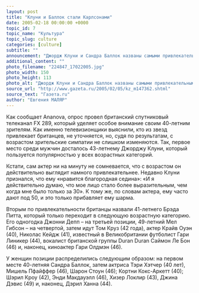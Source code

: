 ```yaml
---
layout: post
title: "Клуни и Баллок стали Карлсонами"
date: 2005-02-18 00:00:00 +0000
topic_id: 7
topic_name: "Культура"
topic_slug: culture
categories: [culture]
subtitle: ""
announcement: "Джордж Клуни и Сандра Баллок названы самыми привлекательными 40-летними знаменитостями. Причем Клуни, которому обычно дают под 50, затмил ровесника Брэда Питта, а Баллок – Шарон Стоун."
additional_content: ""
photo_filename: "224847_17022005.jpg"
photo_width: 150
photo_height: 113
photo_alt: "Джордж Клуни и Сандра Баллок названы самыми привлекательными 40-летними знаменитостями."
source_url: "http://www.gazeta.ru/2005/02/05/kz_m147362.shtml"
source_text: "Газета.ru"
author: "Евгения МАЛЯР"
---
```

Как сообщает Ananova, опрос провел британский спутниковый телеканал FX 289, который уделяет особое внимание своим 40-летним зрителям. Как именно телевизионщики выяснили, кто из звезд привлекает британцев, не уточняется, но, судя по результатам, с возрастом зрительские симпатии не слишком изменяются. Так, первое место среди мужчин досталось 43-летнему Джорджу Клуни, который пользуется популярностью у всех возрастных категорий.

Кстати, сам актер ни на минуту не сомневается, что с возрастом он действительно выглядит намного привлекательнее. Недавно Клуни признался, что ему «нравится благородная седина»: «И я действительно думаю, что мое лицо стало более выразительным, чем когда мне было только за 30». К тому же, по словам актера, ему часто дают под 50, и это только прибавляет ему шарма.

Вторым по привлекательности британцы назвали 41-летнего Брэда Питта, который только переходит в следующую возрастную категорию. Его одногодка Джонни Депп – на третьей позиции, 49-летний Мел Гибсон – на четвертой, затем идут Том Круз (42 года), актер Крайв Оуэн (40), Николас Кейдж (41), известный в Великобритании футболист Гари Линикер (44), вокалист британской группы Duran Duran Саймон Ле Бон (46) и, наконец, киноактер Гари Олдмэн (46).

У женщин позиции распределились следующим образом: на первом месте 40-летняя Сандра Баллок, затем актриса Тэри Хэтчер (40 лет), Мишель Пфайффер (46), Шарон Стоун (46); Кортни Кокс-Аркетт (40); Шэрил Кроу (42), Энди Макдауэлл (46), Хизер Локлир (43), Джина Дэвис (49) и, наконец, Дэрил Ханна (44).

